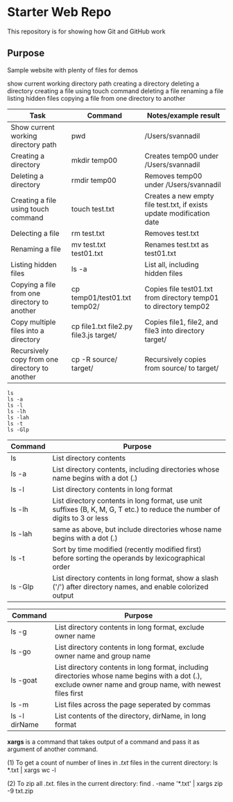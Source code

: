 # Starter Web Repo

This repository is for showing how Git and GitHub work

## Purpose

Sample website with plenty of files for demos

show current working directory path
creating a directory
deleting a directory
creating a file using touch command
deleting a file
renaming a file
listing hidden files
copying a file from one directory to another

Task | Command | Notes/example result
-----|---------|-------
Show current working directory path | pwd | /Users/svannadil
Creating a directory | mkdir temp00 | Creates temp00 under /Users/svannadil
Deleting a directory | rmdir temp00 | Removes temp00 under /Users/svannadil
Creating a file using touch command | touch test.txt | Creates a new empty file test.txt, if exists update modification date
Delecting a file | rm test.txt | Removes test.txt
Renaming a file | mv test.txt test01.txt | Renames test.txt as test01.txt
Listing hidden files | ls -a | List all, including hidden files
Copying a file from one directory to another | cp temp01/test01.txt temp02/ | Copies file test01.txt from directory temp01 to directory temp02
Copy multiple files into a directory | cp file1.txt file2.py file3.js target/ | Copies file1, file2, and file3 into directory target/
Recursively copy from one directory to another | cp -R source/ target/ | Recursively copies from source/ to target/ 

`ls`  
`ls -a`  
`ls -l`  
`ls -lh`  
`ls -lah`  
`ls -t`  
`ls -Glp`  

Command | Purpose
-----|---------
ls | List directory contents
ls -a | List directory contents, including directories whose name begins with a dot (.)
ls -l | List directory contents in long format
ls -lh | List directory contents in long format, use unit suffixes (B, K, M, G, T etc.) to reduce the number of digits to 3 or less
ls -lah | same as above, but include directories whose name begins with a dot (.)
ls -t | Sort by time modified (recently modified first) before sorting the operands by lexicographical order
ls -Glp | List directory contents in long format, show a slash ('/') after directory names, and enable colorized output

**Command** | Purpose
-----|---------
ls -g | List directory contents in long format, exclude owner name
ls -go | List directory contents in long format, exclude owner name and group name
ls -goat | List directory contents in long format, including directories whose name begins with a dot (.), exclude owner name and group name, with newest files first
ls -m | List files across the page seperated by commas
ls -l dirName | List contents of the directory, dirName, in long format

**xargs** is a command that takes output of a command and pass it as argument of another command. 

(1) To get a count of number of lines in *.txt* files in the current directory:
ls *.txt | xargs wc -l

(2) To zip all *.txt.* files in the current directory:
find . -name '*.txt' | xargs zip -9 txt.zip


